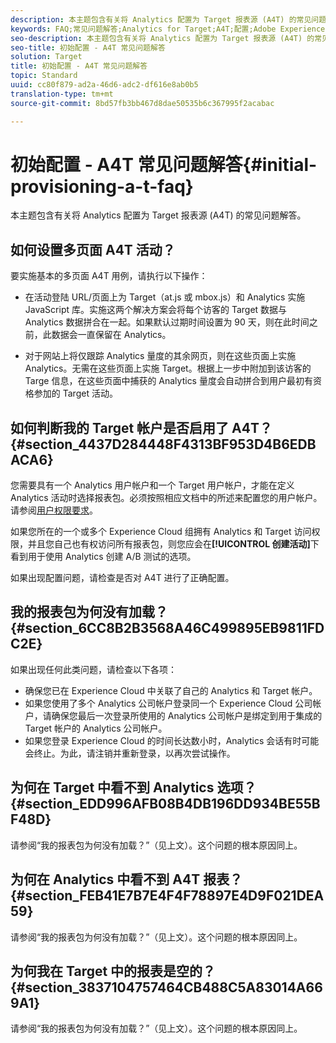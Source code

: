 ```yaml
---
description: 本主题包含有关将 Analytics 配置为 Target 报表源 (A4T) 的常见问题解答。
keywords: FAQ;常见问题解答;Analytics for Target;A4T;配置;Adobe Experience Cloud
seo-description: 本主题包含有关将 Analytics 配置为 Target 报表源 (A4T) 的常见问题解答。
seo-title: 初始配置 - A4T 常见问题解答
solution: Target
title: 初始配置 - A4T 常见问题解答
topic: Standard
uuid: cc80f879-ad2a-46d6-adc2-df616e8ab0b5
translation-type: tm+mt
source-git-commit: 8bd57fb3bb467d8dae50535b6c367995f2acabac

---
```



# 初始配置 - A4T 常见问题解答{#initial-provisioning-a-t-faq}

本主题包含有关将 Analytics 配置为 Target 报表源 (A4T) 的常见问题解答。

## 如何设置多页面 A4T 活动？

要实施基本的多页面 A4T 用例，请执行以下操作：

* 在活动登陆 URL/页面上为 Target（at.js 或 mbox.js）和 Analytics 实施 JavaScript 库。实施这两个解决方案会将每个访客的 Target 数据与 Analytics 数据拼合在一起。如果默认过期时间设置为 90 天，则在此时间之前，此数据会一直保留在 Analytics。

* 对于网站上将仅跟踪 Analytics 量度的其余网页，则在这些页面上实施 Analytics。无需在这些页面上实施 Target。根据上一步中附加到该访客的 Targe 信息，在这些页面中捕获的 Analytics 量度会自动拼合到用户最初有资格参加的 Target 活动。

## 如何判断我的 Target 帐户是否启用了 A4T？{#section_4437D284448F4313BF953D4B6EDBACA6}

您需要具有一个 Analytics 用户帐户和一个 Target 用户帐户，才能在定义 Analytics 活动时选择报表包。必须按照相应文档中的所述来配置您的用户帐户。请参阅[用户权限要求](../../../c-integrating-target-with-mac/a4t/account-reqs.md#concept_4BC06CAB00BF46FF9362AFE98656B083)。

如果您所在的一个或多个 Experience Cloud 组拥有 Analytics 和 Target 访问权限，并且您自己也有权访问所有报表包，则您应会在&#x200B;**[!UICONTROL 创建活动]**&#x200B;下看到用于使用 Analytics 创建 A/B 测试的选项。

如果出现配置问题，请检查是否对 A4T 进行了正确配置。

## 我的报表包为何没有加载？ {#section_6CC8B2B3568A46C499895EB9811FDC2E}

如果出现任何此类问题，请检查以下各项：

* 确保您已在 Experience Cloud 中关联了自己的 Analytics 和 Target 帐户。
* 如果您使用了多个 Analytics 公司帐户登录同一个 Experience Cloud 公司帐户，请确保您最后一次登录所使用的 Analytics 公司帐户是绑定到用于集成的 Target 帐户的 Analytics 公司帐户。
* 如果您登录 Experience Cloud 的时间长达数小时，Analytics 会话有时可能会终止。为此，请注销并重新登录，以再次尝试操作。

## 为何在 Target 中看不到 Analytics 选项？ {#section_EDD996AFB08B4DB196DD934BE55BF48D}

请参阅“我的报表包为何没有加载？”（见上文）。这个问题的根本原因同上。

## 为何在 Analytics 中看不到 A4T 报表？ {#section_FEB41E7B7E4F4F78897E4D9F021DEA59}

请参阅“我的报表包为何没有加载？”（见上文）。这个问题的根本原因同上。

## 为何我在 Target 中的报表是空的？ {#section_3837104757464CB488C5A83014A669A1}

请参阅“我的报表包为何没有加载？”（见上文）。这个问题的根本原因同上。
